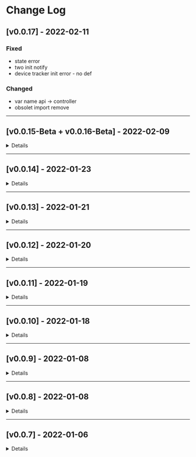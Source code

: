 # Change Log

## [v0.0.17] - 2022-02-11

### Fixed
- state error
- two init notify
- device tracker init error - no def

### Changed
- var name api -> controller
- obsolet import remove

---
## [v0.0.15-Beta + v0.0.16-Beta] - 2022-02-09

<details>
### Fixed
- Notify send error

### Changed
- hacs & homeassistant version

### Added
- multi watch profil
</details>

---
## [v0.0.14] - 2022-01-23

<details>
### Changed
- cleanup

### Added
- Icon Silent/Alarm
</details>

---
## [v0.0.13] - 2022-01-21

<details>
### Changed
- cleanup

### Fixed
- frozen state
</details>

---
## [v0.0.12] - 2022-01-20

<details>
### Added
- Watch Tracker Name
</details>

---
## [v0.0.11] - 2022-01-19

<details>
### Added
- Watch Safezone GPS - `DeviceTracker`
- Profil image Watch Tracker

### Changed
- variable
</details>

---
## [v0.0.10] - 2022-01-18

<details>
### Added
- Track Watch - `DeviceTracker`
</details>

---
## [v0.0.9] - 2022-01-08

<details>
### Added
- Watch alarm(s) - `Switch`
</details>

---

## [v0.0.8] - 2022-01-08

<details>
### Fixed
- frozen state
</details>

---
## [v0.0.7] - 2022-01-06

<details>
### Added
- Watch is safe - `BinarySensor`
- Watch charging - `BinarySensor`
- Watch silent(s) - `Switch`

### Changed
- `sync` to `async`

### Fixed
- timer control reload Entity
- wrong declaration (`sensors` to `types`)
</details>